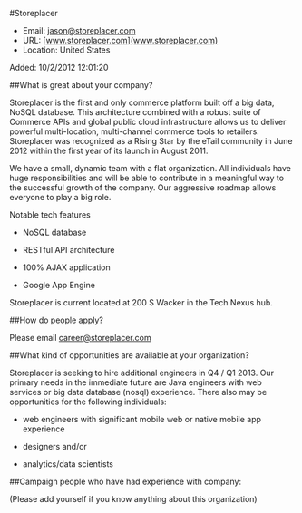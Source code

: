 
#Storeplacer

* Email: [jason@storeplacer.com](mailto:jason@storeplacer.com)
* URL: [www.storeplacer.com](www.storeplacer.com)
* Location: United States

Added: 10/2/2012 12:01:20

##What is great about your company?

Storeplacer is the first and only commerce platform built off a big data, NoSQL database.  This architecture combined with a robust suite of Commerce APIs and global public cloud infrastructure allows us to deliver powerful multi-location, multi-channel commerce tools to retailers. Storeplacer was recognized as a Rising Star by the eTail community in June 2012 within the first year of its launch in August 2011.



We have a small, dynamic team with a flat organization. All individuals have huge responsibilities and will be able to contribute in a meaningful way to the successful growth of the company.  Our aggressive roadmap allows everyone to play a big role.



Notable tech features

- NoSQL database

- RESTful API architecture

- 100% AJAX application

- Google App Engine



Storeplacer is current located at 200 S Wacker in the Tech Nexus hub.



##How do people apply?

Please email career@storeplacer.com

##What kind of opportunities are available at your organization?

Storeplacer is seeking to hire additional engineers in Q4 / Q1 2013.  Our primary  needs in the immediate future are Java engineers with web services or big data database (nosql) experience.  There also may be opportunities for the following individuals:



- web engineers with significant mobile web or native mobile app experience

- designers and/or

- analytics/data scientists





##Campaign people who have had experience with company:

(Please add yourself if you know anything about this organization)


    